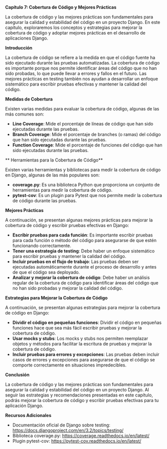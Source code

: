 **Capítulo 7: Cobertura de Código y Mejores Prácticas**

La cobertura de código y las mejores prácticas son fundamentales para asegurar la calidad y estabilidad del código en un proyecto Django. En este capítulo, exploraremos los conceptos y estrategias para mejorar la cobertura de código y adoptar mejores prácticas en el desarrollo de aplicaciones Django.

**Introducción**

La cobertura de código se refiere a la medida en que el código fuente ha sido ejecutado durante las pruebas automatizadas. La cobertura de código es importante porque nos permite identificar áreas del código que no han sido probadas, lo que puede llevar a errores y fallos en el futuro. Las mejores prácticas en testing también nos ayudan a desarrollar un enfoque sistemático para escribir pruebas efectivas y mantener la calidad del código.

**Medidas de Cobertura**

Existen varias medidas para evaluar la cobertura de código, algunas de las más comunes son:

* **Line Coverage**: Mide el porcentaje de líneas de código que han sido ejecutadas durante las pruebas.
* **Branch Coverage**: Mide el porcentaje de branches (o ramas) del código que han sido ejecutadas durante las pruebas.
* **Function Coverage**: Mide el porcentaje de funciones del código que han sido ejecutadas durante las pruebas.

** Herramientas para la Cobertura de Código**

Existen varias herramientas y bibliotecas para medir la cobertura de código en Django, algunas de las más populares son:

* **coverage.py**: Es una biblioteca Python que proporciona un conjunto de herramientas para medir la cobertura de código.
* **pytest-cov**: Es un plugin para Pytest que nos permite medir la cobertura de código durante las pruebas.

**Mejores Prácticas**

A continuación, se presentan algunas mejores prácticas para mejorar la cobertura de código y escribir pruebas efectivas en Django:

* **Escribir pruebas para cada función**: Es importante escribir pruebas para cada función o método del código para asegurarse de que estén funcionando correctamente.
* **Tener una estrategia de testing**: Debe haber un enfoque sistemático para escribir pruebas y mantener la calidad del código.
* **Incluir pruebas en el flujo de trabajo**: Las pruebas deben ser ejecutadas automáticamente durante el proceso de desarrollo y antes de que el código sea deployado.
* **Analizar y mejorar la cobertura de código**: Debe haber un análisis regular de la cobertura de código para identificar áreas del código que no han sido probadas y mejorar la calidad del código.

**Estrategias para Mejorar la Cobertura de Código**

A continuación, se presentan algunas estrategias para mejorar la cobertura de código en Django:

* **Dividir el código en pequeñas funciones**: Dividir el código en pequeñas funciones hace que sea más fácil escribir pruebas y mejorar la cobertura de código.
* **Usar mocks y stubs**: Los mocks y stubs nos permiten reemplazar objetos y métodos para facilitar la escritura de pruebas y mejorar la cobertura de código.
* **Incluir pruebas para errores y excepciones**: Las pruebas deben incluir casos de errores y excepciones para asegurarse de que el código se comporte correctamente en situaciones impredecibles.

**Conclusión**

La cobertura de código y las mejores prácticas son fundamentales para asegurar la calidad y estabilidad del código en un proyecto Django. Al seguir las estrategias y recomendaciones presentadas en este capítulo, podrás mejorar la cobertura de código y escribir pruebas efectivas para tu aplicación Django.

**Recursos Adicionales**

* Documentación oficial de Django sobre testing: <https://docs.djangoproject.com/en/3.2/topics/testing/>
* Biblioteca coverage.py: <https://coverage.readthedocs.io/en/latest/>
* Plugin pytest-cov: <https://pytest-cov.readthedocs.io/en/latest/>